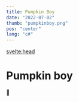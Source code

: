 ```yaml
---
title: Pumpkin Boy
date: "2022-07-02"
thumb: "pumpkinboy.png"
pos: "center"
lang: "c#"
---
```


<svelte:head>
<title>DavidB | Pumpkin Boy</title>
</svelte:head>

# Pumpkin boy

🎃
